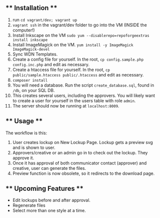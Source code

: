 ** Installation **
------------------

1. run `cd vagrant/dev; vagrant up`
2. `vagrant ssh` in the vagrant/dev folder to go into the VM (INSIDE the computer!)
3. Install Inkscape on the VM `sudo yum --disablerepo=repoforgeextras install inkscape` 
4. Install ImageMagick on the VM. `yum install -y ImageMagick ImageMagick-devel`
4. Sync WDN Templates. 
5. Create a config file for yourself. In the root, `cp config.sample.php config.inc.php` and edit as necessary.
6. Create a htaccess file for yourself. In the root, `cp public/sample.htaccess public/.htaccess` and edit as necessary.
7. `composer install`
8. You will need a database. Run the script `create_database.sql`, found in `/db`, on your SQL DB. 
9. This creates several users, including the approvers. You will likely want to create a user for yourself in the users table with role `admin`.
10. The server should now be running at `localhost:8009`.

** Usage **
-----------

The workflow is this:

1. User creates lockup on New Lockup Page. Lockup gets a preview svg and is shown to user.
2. Approvers/creative or an admin go in to check out the lockup. They approve it.
3. Once it has approval of both communicator contact (approver) and creative, user can generate the files.
4. Preview function is now obsolete, so it redirects to the download page.

** Upcoming Features **
-----------------------
* Edit lockups before and after approval.
* Regenerate files
* Select more than one style at a time.
